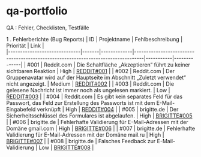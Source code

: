 # qa-portfolio
QA : Fehler, Checklisten, Testfälle

 1 . Fehlerberichte (Bug Reports) 
|  ID   | Projektname  | Fehlbeschreibung  |          Priorität                                                      | Link    |    
|------------------------------|-------|-------------|----------------------------------------------------------------------------------|-----------|--------------|
| #001                         | Reddit.com | Die Schaltfläche „Akzeptieren“ führt zu keiner sichtbaren Reaktion | High      | [REDDIT#001](https://example.com) |
| #002                         | Reddit.com | Der Gruppenavatar wird auf der Hauptseite im Abschnitt „Zuletzt verwendet“ nicht angezeigt. | Medium    | [REDDIT#002](https://example.com) |
| #003                         | Reddit.com | Die gelesene Nachricht ist immer noch als ungelesen markiert. | Low       | [REDDIT#003](https://example.com) |
| #004                         | Reddit.com | Es gibt kein separates Feld für das Passwort, das Feld zur Erstellung des Passworts ist mit dem E-Mail-Eingabefeld verknüpft | High      | [REDDIT#004](https://example.com) |
| #005                         | brigitte.de | Der Sicherheitsschlüssel des Formulares ist abgelaufen. | High      | [BRIGITTE#005](https://example.com) |
| #006                         | brigitte.de | Fehlerhafte Validierung für E-Mail-Adressen mit der Domäne gmail.com | High      | [BRIGITTE#006](https://example.com) |
| #007                         | brigitte.de | Fehlerhafte Validierung für E-Mail-Adressen mit der Domäne mail.ru | High      | [BRIGITTE#007](https://example.com) |
| #008                         | brigitte.de | Falsches Feedback zur E-Mail-Validierung | Low       | [BRIGITTE#008](https://example.com) |
